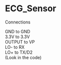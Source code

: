 # ECG_Sensor

Connections                                                                                                                                                                                                                 
                                                                                                                                                                                                                 
GND to GND                                                                                                                                                                                                                  
3.3V to 3.3V                                                                                                                                                                                               
OUTPUT to VP                                                                                                                                                                                             
LO- to RX                                                                                                                                                                                               
LO+ to TX/D2                                                                                                                                                                                                
(Look in the code)
